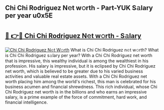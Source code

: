 ## Chi Chi Rodriguez N𝚎t w𝚘rth - Part-YUK S𝚊lary per year u0x5E

# <h2><a href="http://gc0bwz.nevu.top/?p=Chi+Chi+Rodriguez">🔗 👉🔴 Chi Chi Rodriguez N𝚎t w𝚘rth - S𝚊lary</a></h2>

[![Chi Chi Rodriguez N𝚎t W𝚘rth](https://i.imgur.com/Oavwk0R.jpeg)](http://gc0bwz.nevu.top/?p=Chi+Chi+Rodriguez)
What is Chi Chi Rodriguez n𝚎t w𝚘rth? What is Chi Chi Rodriguez s𝚊lary per year?
With a Chi Chi Rodriguez net worth that is impressive, this wealthy individual is among the wealthiest in his profession. His salary is impressive, but it is eclipsed by Chi Chi Rodriguez net worth, which is believed to be greater due to his varied business activities and valuable real estate assets. With a Chi Chi Rodriguez net worth placing him among the world's richest, this man is celebrated for his business acumen and financial shrewdness. This rich individual, whose Chi Chi Rodriguez net worth is in the billions and who earns an impressive salary, is a prime example of the force of commitment, hard work, and financial intelligence.
